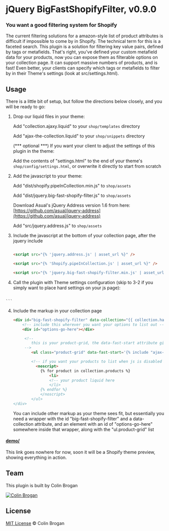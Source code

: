 # jQuery BigFastShopifyFilter, v0.9.0

### You want a good filtering system for Shopify

The current filtering solutions for a amazon-style list of product attributes is difficult if impossible to come by in Shopify. The technical term for this is a faceted search. This plugin is a solution for filtering key value pairs, defined  by tags or metafields. That's right, you've defined your custom metafield data for your products, now you can expose them as filterable options on your collection page. It can support massive numbers of products, and is fast! Even better, your clients can specify which tags or metafields to filter by in their Theme's settings (look at src/settings.html).


## Usage

There is a little bit of setup, but follow the directions below closely, and you will be ready to go:

1. Drop our liquid files in your theme:

	Add "collection.ajaxy.liquid" to your `shop/templates` directory

	Add "ajax-the-collection.liquid" to your `shop/snippets` directory

	(*** optional ***)
	If you want your client to adjust the settings of this plugin in the theme:

	Add the contents of "settings.html" to the end of your theme's `shop/config/settings.html`, or overwrite it 	directly to start from scratch

2. Add the javascript to your theme:

	Add "dist/shopify.pipeInCollection.min.js" to `shop/assets`

	Add "dist/jquery.big-fast-shopify-filter.js" to `shop/assets`

	Download Asual's jQuery Address version 1.6 from here: [https://github.com/asual/jquery-address](https://github.com/asual/jquery-address)

	Add "src/jquery.address.js" to `shop/assets`

2. Include the javascript at the bottom of your collection page, after the jquery include

	```html

	<script src="{% 'jquery.address.js' | asset_url %}" />

	<script src="{% 'Shopify.pipeInCollection.js' | asset_url %}" />

	<script src="{% 'jquery.big-fast-shopify-filter.min.js' | asset_url %}" />
	```

3. Call the plugin with Theme settings configuration (skip to 3-2 if you simply want to place hard settings on your js page):

	```
<script>

$(document).ready(function() {
		// The following settings files dumps user generated settings from the current settings.html
		// file
	 	var settings = {
			filter_values: {
				{% if settings.custom_value_1_field_name != blank %}
					'{{ settings.custom_value_1_field_name }}': { 
						"{{ settings.custom_value_1_1_value }}": {
							image: "{{ 'custom_value_1_1_image.png' | asset_url }}",
							color: "{{ settings.custom_value_1_1_color }}",
							icon_code: "{{ settings.custom_value_1_1_icon_code }}",
							label: "{{ settings.custom_value_1_1_label }}"
						},
						"{{ settings.custom_value_1_2_value }}": {
							image: "{{ 'custom_value_1_2_image.png' | asset_url }}",
							color: "{{ settings.custom_value_1_2_color }}",
							icon_code: "{{ settings.custom_value_1_2_icon_code }}",
							label: "{{ settings.custom_value_1_2_label }}"

						},
						"{{ settings.custom_value_1_3_value }}": {
							image: "{{ 'custom_value_1_3_image.png' | asset_url }}",
							color: "{{ settings.custom_value_1_3_color }}",
							icon_code: "{{ settings.custom_value_1_3_icon_code }}",
							label: "{{ settings.custom_value_1_3_label }}"
						},
						"{{ settings.custom_value_1_4_value }}": {
							image: "{{ 'custom_value_1_4_image.png' | asset_url }}",
							color: "{{ settings.custom_value_1_4_color }}",
							icon_code: "{{ settings.custom_value_1_4_icon_code }}",
							label: "{{ settings.custom_value_1_4_label }}"

						},
						"{{ settings.custom_value_1_5_value }}": {
							image: "{{ 'custom_value_1_5_image.png' | asset_url }}",
							color: "{{ settings.custom_value_1_5_color }}",
							icon_code: "{{ settings.custom_value_1_5_icon_code }}",
							label: "{{ settings.custom_value_1_5_label }}"
						},
						"{{ settings.custom_value_1_6_value }}": {
							image: "{{ 'custom_value_1_6_image.png' | asset_url }}",
							color: "{{ settings.custom_value_1_6_color }}",
							icon_code: "{{ settings.custom_value_1_6_icon_code }}",
							label: "{{ settings.custom_value_1_6_label }}"

						},
						"{{ settings.custom_value_1_7_value }}": {
							image: "{{ 'custom_value_1_7_image.png' | asset_url }}",
							color: "{{ settings.custom_value_1_7_color }}",
							icon_code: "{{ settings.custom_value_1_7_icon_code }}",
							label: "{{ settings.custom_value_1_7_label }}"
						},
						"{{ settings.custom_value_1_8_value }}": {
							image: "{{ 'custom_value_1_8_image.png' | asset_url }}",
							color: "{{ settings.custom_value_1_8_color }}",
							icon_code: "{{ settings.custom_value_1_8_icon_code }}",
							label: "{{ settings.custom_value_1_8_label }}"
						},
						"{{ settings.custom_value_1_9_value }}": {
							image: "{{ 'custom_value_1_9_image.png' | asset_url }}",
							color: "{{ settings.custom_value_1_9_color }}",
							icon_code: "{{ settings.custom_value_1_9_icon_code }}",
							label: "{{ settings.custom_value_1_9_label }}"
						}
					},
				{% endif %}
				{% if settings.custom_value_2_field_name != blank %}
					'{{ settings.custom_value_2_field_name }}': { 
						"{{ settings.custom_value_2_1_value }}": {
							image: "{{ 'custom_value_2_1_image.png' | asset_url }}",
							color: "{{ settings.custom_value_2_1_color }}",
							icon_code: "{{ settings.custom_value_2_1_icon_code }}",
							label: "{{ settings.custom_value_2_1_label }}"

						},
						"{{ settings.custom_value_2_2_value }}": {
							image: "{{ 'custom_value_2_2_image.png' | asset_url }}",
							color: "{{ settings.custom_value_2_2_color }}",
							icon_code: "{{ settings.custom_value_2_2_icon_code }}",
							label: "{{ settings.custom_value_2_2_label }}"

						},
						"{{ settings.custom_value_2_3_value }}": {
							image: "{{ 'custom_value_2_3_image.png' | asset_url }}",
							color: "{{ settings.custom_value_2_3_color }}",
							icon_code: "{{ settings.custom_value_2_3_icon_code }}",
							label: "{{ settings.custom_value_2_3_label }}"

						},
						"{{ settings.custom_value_2_4_value }}": {
							image: "{{ settings.custom_value_2_4_image.png }}",
							color: "{{ settings.custom_value_2_4_color }}",
							icon_code: "{{ settings.custom_value_2_4_icon_code }}",
							label: "{{ settings.custom_value_2_4_label }}"

						},
						"{{ settings.custom_value_2_5_value }}": {
							image: "{{ settings.custom_value_2_5_image.png }}",
							color: "{{ settings.custom_value_2_5_color }}",
							icon_code: "{{ settings.custom_value_2_5_icon_code }}",
							label: "{{ settings.custom_value_2_5_label }}"

						},
					},
				{% endif %}
				{% if settings.custom_value_3_field_name != blank %}
					'{{ settings.custom_value_3_field_name }}': { 
						"{{ settings.custom_value_3_1_value }}": {
							image: "{{ settings.custom_value_3_1_image.png }}",
							color: "{{ settings.custom_value_3_1_color }}",
							icon_code: "{{ settings.custom_value_3_1_icon_code }}",
							label: "{{ settings.custom_value_3_1_label }}"

						},
						"{{ settings.custom_value_3_2_value }}": {
							image: "{{ settings.custom_value_3_2_image.png }}",
							color: "{{ settings.custom_value_3_2_color }}",
							icon_code: "{{ settings.custom_value_3_2_icon_code }}",
							label: "{{ settings.custom_value_3_2_label }}"

						},
						"{{ settings.custom_value_3_3_value }}": {
							image: "{{ settings.custom_value_3_3_image.png }}",
							color: "{{ settings.custom_value_3_3_color }}",
							icon_code: "{{ settings.custom_value_3_3_icon_code }}",
							label: "{{ settings.custom_value_3_3_label }}"

						},
						"{{ settings.custom_value_3_4_value }}": {
							image: "{{ settings.custom_value_3_4_image.png }}",
							color: "{{ settings.custom_value_3_4_color }}",
							icon_code: "{{ settings.custom_value_3_4_icon_code }}",
							label: "{{ settings.custom_value_3_4_label }}"

						},
						"{{ settings.custom_value_3_5_value }}": {
							image: "{{ settings.custom_value_3_5_image.png }}",
							color: "{{ settings.custom_value_3_5_color }}",
							icon_code: "{{ settings.custom_value_3_5_icon_code }}",
							label: "{{ settings.custom_value_3_5_label }}"

						},
					},			
				{% endif %}
			},
			metafields: {
				{% if settings.mf_option_1_filter_enable %}
					'{{ settings.mf_option_1_field_name }}': { 
						namespace: '{{ settings.mf_option_1_ns }}',
						ui_label: '{{ settings.mf_option_1_ui_label }}',
						ui_component: '{{ settings.mf_option_1_filter_ui_component }}',
						placement: '{{ settings.mf_option_1_filter_layout }}',
					},
				{% endif %}
				{% if settings.mf_option_2_filter_enable %}
					'{{ settings.mf_option_2_field_name }}': { 
						namespace: '{{ settings.mf_option_2_ns }}',
						ui_label: '{{ settings.mf_option_2_ui_label }}',
						ui_component: '{{ settings.mf_option_2_filter_ui_component }}',
						placement: '{{ settings.mf_option_2_filter_layout }}',
					},
				{% endif %}
				{% if settings.mf_option_3_filter_enable %}
					'{{ settings.mf_option_3_field_name }}': { 
						namespace: '{{ settings.mf_option_3_ns }}',
						ui_label: '{{ settings.mf_option_3_ui_label }}',
						ui_component: '{{ settings.mf_option_3_filter_ui_component }}',
						placement: '{{ settings.mf_option_3_filter_layout }}',
					},
				{% endif %}
				{% if settings.mf_option_4_filter_enable %}
					'{{ settings.mf_option_4_field_name }}': { 
						namespace: '{{ settings.mf_option_4_ns }}',
						ui_label: '{{ settings.mf_option_4_ui_label }}',
						ui_component: '{{ settings.mf_option_4_filter_ui_component }}',
						placement: '{{ settings.mf_option_4_filter_layout }}',
					},
				{% endif %}
				{% if settings.mf_option_5_filter_enable %}
					'{{ settings.mf_option_5_field_name }}': { 
						namespace: '{{ settings.mf_option_5_ns }}',
						ui_label: '{{ settings.mf_option_5_ui_label }}',
						ui_component: '{{ settings.mf_option_5_filter_ui_component }}',
						placement: '{{ settings.mf_option_5_filter_layout }}',
					},
				{% endif %}
				{% if settings.mf_option_6_filter_enable %}
					'{{ settings.mf_option_6_field_name }}': { 
						namespace: '{{ settings.mf_option_6_ns }}',
						ui_label: '{{ settings.mf_option_6_ui_label }}',
						ui_component: '{{ settings.mf_option_6_filter_ui_component }}',
						placement: '{{ settings.mf_option_6_filter_layout }}',
					},
				{% endif %}
				{% if settings.mf_option_7_filter_enable %}
					'{{ settings.mf_option_7_field_name }}': { 
						namespace: '{{ settings.mf_option_7_ns }}',
						ui_label: '{{ settings.mf_option_7_ui_label }}',
						ui_component: '{{ settings.mf_option_7_filter_ui_component }}',
						placement: '{{ settings.mf_option_7_filter_layout }}',
					},
				{% endif %}
				{% if settings.mf_option_8_filter_enable %}
					'{{ settings.mf_option_8_field_name }}': { 
						namespace: '{{ settings.mf_option_8_ns }}',
						ui_label: '{{ settings.mf_option_8_ui_label }}',
						ui_component: '{{ settings.mf_option_8_filter_ui_component }}',
						placement: '{{ settings.mf_option_8_filter_layout }}',
					},
				{% endif %}
			},
			price: {
				{% if settings.price_filter_enable %}
					enable: true,
					ui_label: '{{ settings.price_filter_ui_label }}',
					ui_component: '{{ settings.price_filter_ui_component }}',
					placement: '{{ settings.price_filter_layout }}',
					range_splits: {{ settings.price_filter_range_splits }}
				{% else %}
					enable: false
				{% endif %}
			},
			vendor: {
				{% if settings.vendor_filter_enable %}
					enable: true,
					ui_component: '{{ settings.vendor_filter_ui_component }}',
					placement: '{{ settings.vendor_filter_layout }}'
				{% else %}
					enable: false
				{% endif %}		
			},
			type: {
				{% if settings.type_filter_enable %}
					enable: true,
					ui_component: '{{ settings.type_filter_ui_component }}',
					placement: '{{ settings.type_filter_layout }}'
				{% else %}
					enable: false
				{% endif %}			
			},
			tagfields: {
				{% if settings.tag_option_1_filter_enable %}
					'{{ settings.tag_option_1_field_name }}': { 
						ui_label: '{{ settings.tag_option_1_ui_label }}',
						ui_component: '{{ settings.tag_option_1_filter_ui_component }}',
						placement: '{{ settings.tag_option_1_filter_layout }}',
					},
				{% endif %}
				{% if settings.tag_option_2_filter_enable %}
					'{{ settings.tag_option_2_field_name }}': { 
						ui_label: '{{ settings.tag_option_2_ui_label }}',
						ui_component: '{{ settings.tag_option_2_filter_ui_component }}',
						placement: '{{ settings.tag_option_2_filter_layout }}',
					},
				{% endif %}
				{% if settings.tag_option_3_filter_enable %}
					'{{ settings.tag_option_3_field_name }}': { 
						ui_label: '{{ settings.tag_option_3_ui_label }}',
						ui_component: '{{ settings.tag_option_3_filter_ui_component }}',
						placement: '{{ settings.tag_option_3_filter_layout }}',
					},
				{% endif %}
				{% if settings.tag_option_4_filter_enable %}
					'{{ settings.tag_option_4_field_name }}': { 
						ui_label: '{{ settings.tag_option_4_ui_label }}',
						ui_component: '{{ settings.tag_option_4_filter_ui_component }}',
						placement: '{{ settings.tag_option_4_filter_layout }}',
					},
				{% endif %}
				{% if settings.tag_option_5_filter_enable %}
					'{{ settings.tag_option_5_field_name }}': { 
						ui_label: '{{ settings.tag_option_5_ui_label }}',
						ui_component: '{{ settings.tag_option_5_filter_ui_component }}',
						placement: '{{ settings.tag_option_5_filter_layout }}',
					},
				{% endif %}
				{% if settings.tag_option_6_filter_enable %}
					'{{ settings.tag_option_6_field_name }}': { 
						ui_label: '{{ settings.tag_option_6_ui_label }}',
						ui_component: '{{ settings.tag_option_6_filter_ui_component }}',
						placement: '{{ settings.tag_option_6_filter_layout }}',
					},
				{% endif %}
				{% if settings.tag_option_7_filter_enable %}
					'{{ settings.tag_option_7_field_name }}': { 
						ui_label: '{{ settings.tag_option_7_ui_label }}',
						ui_component: '{{ settings.tag_option_7_filter_ui_component }}',
						placement: '{{ settings.tag_option_7_filter_layout }}',
					},
				{% endif %}
				{% if settings.tag_option_8_filter_enable %}
					'{{ settings.tag_option_8_field_name }}': { 
						ui_label: '{{ settings.tag_option_8_ui_label }}',
						ui_component: '{{ settings.tag_option_8_filter_ui_component }}',
						placement: '{{ settings.tag_option_8_filter_layout }}',
					},
				{% endif %}
			},
		};
        console.log('On Collection Page');
        var filterInstance = $('#big-fast-shopify-filter').bigFastShopifyFilter();
        $.address
          .init(function(event) {
          }).change(function(event) {
            console.log("address change event fired");
            filterInstance.bigFastShopifyFilter('go',event.parameters);
          });
    });

</script>

	```
4. Include the markup in your collection page

	```html
	<div id="big-fast-shopify-filter" data-collection="{{ collection.handle }}">
		<!-- include this wherever you want your options to list out -->
	    <div id="options-go-here"></div>

	     <!-- 
	     	this is your product-grid, the data-fast-start attribute gives the plugin an immediate load of products to filter, so you don't have to wait on the first ajax call to display products
	     -->
		    <ul class="product-grid" data-fast-start='{% include "ajax-the-collection" %}'>

		    <!-- if you want your products to list when js is disabled in their browser, add the noscript wrapper on your liquid, it will be taken over and replaced by the plugin when js is enabled -->
		      <noscript>
		        {% for product in collection.products %}
					<li>
					<!-- your product liquid here
		            </li>
		        {% endfor %}
		        </noscript>
		    </ul>
	</div>
	```

	You can include other markup as your theme sees fit, but essentially you need a wrapper with the id "big-fast-shopify-filter" and a data-collection attribute, and an element with an id of "options-go-here" somewhere inside that wrapper, along with the "ul.product-grid" list



#### [demo/](https://github.com/colinbrogan/bigFastShopifyFilter)

This link goes nowhere for now, soon it will be a Shopify theme preview, showing everything in action.

## Team

This plugin is built by Colin Brogan

[![Colin Brogan](http://github.com/colinbrogan/)](http://cbrogan.info) 


## License

[MIT License](http://zenorocha.mit-license.org/) © Colin Brogan